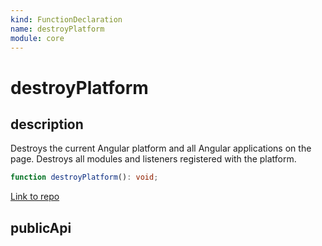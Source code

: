 ```yaml
---
kind: FunctionDeclaration
name: destroyPlatform
module: core
---
```


# destroyPlatform

## description

Destroys the current Angular platform and all Angular applications on the page.
Destroys all modules and listeners registered with the platform.

```ts
function destroyPlatform(): void;
```

[Link to repo](https://github.com/timdeschryver/angular/blob/master/packages/core/src/application_ref.ts#L216-L220)

## publicApi
